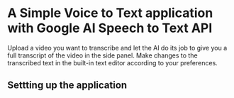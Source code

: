 # A Simple Voice to Text application with Google AI Speech to Text API

Upload a video you want to transcribe and let the AI do its job to give you a full transcript of the video in the side panel. Make changes to the transcribed text in the built-in text editor according to your preferences.

## Settting up the application

